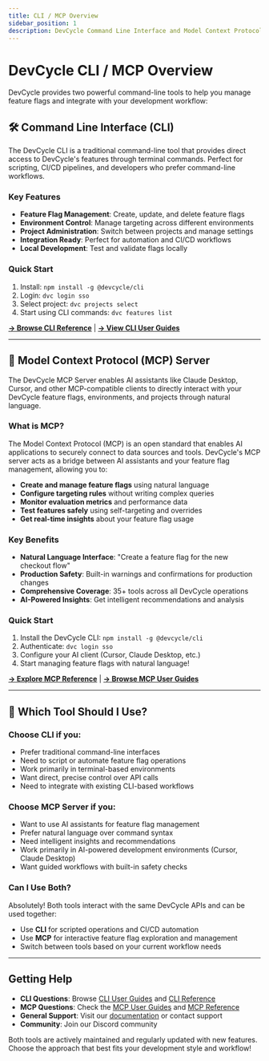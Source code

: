 ```yaml
---
title: CLI / MCP Overview
sidebar_position: 1
description: DevCycle Command Line Interface and Model Context Protocol Server
---
```


# DevCycle CLI / MCP Overview

DevCycle provides two powerful command-line tools to help you manage feature flags and integrate with your development workflow:

## 🛠️ Command Line Interface (CLI)

The DevCycle CLI is a traditional command-line tool that provides direct access to DevCycle's features through terminal commands. Perfect for scripting, CI/CD pipelines, and developers who prefer command-line workflows.

### Key Features

- **Feature Flag Management**: Create, update, and delete feature flags
- **Environment Control**: Manage targeting across different environments
- **Project Administration**: Switch between projects and manage settings
- **Integration Ready**: Perfect for automation and CI/CD workflows
- **Local Development**: Test and validate flags locally

### Quick Start

1. Install: `npm install -g @devcycle/cli`
2. Login: `dvc login sso`
3. Select project: `dvc projects select`
4. Start using CLI commands: `dvc features list`

[**→ Browse CLI Reference**](/cli/) | [**→ View CLI User Guides**](/cli-guides/)

---

## 🤖 Model Context Protocol (MCP) Server

The DevCycle MCP Server enables AI assistants like Claude Desktop, Cursor, and other MCP-compatible clients to directly interact with your DevCycle feature flags, environments, and projects through natural language.

### What is MCP?

The Model Context Protocol (MCP) is an open standard that enables AI applications to securely connect to data sources and tools. DevCycle's MCP server acts as a bridge between AI assistants and your feature flag management, allowing you to:

- **Create and manage feature flags** using natural language
- **Configure targeting rules** without writing complex queries
- **Monitor evaluation metrics** and performance data
- **Test features safely** using self-targeting and overrides
- **Get real-time insights** about your feature flag usage

### Key Benefits

- **Natural Language Interface**: "Create a feature flag for the new checkout flow"
- **Production Safety**: Built-in warnings and confirmations for production changes
- **Comprehensive Coverage**: 35+ tools across all DevCycle operations
- **AI-Powered Insights**: Get intelligent recommendations and analysis

### Quick Start

1. Install the DevCycle CLI: `npm install -g @devcycle/cli`
2. Authenticate: `dvc login sso`
3. Configure your AI client (Cursor, Claude Desktop, etc.)
4. Start managing feature flags with natural language!

[**→ Explore MCP Reference**](./mcp-reference) | [**→ Browse MCP User Guides**](./mcp-guides)

---

## 🤔 Which Tool Should I Use?

### Choose **CLI** if you:

- Prefer traditional command-line interfaces
- Need to script or automate feature flag operations
- Work primarily in terminal-based environments
- Want direct, precise control over API calls
- Need to integrate with existing CLI-based workflows

### Choose **MCP Server** if you:

- Want to use AI assistants for feature flag management
- Prefer natural language over command syntax
- Need intelligent insights and recommendations
- Work primarily in AI-powered development environments (Cursor, Claude Desktop)
- Want guided workflows with built-in safety checks

### Can I Use Both?

Absolutely! Both tools interact with the same DevCycle APIs and can be used together:

- Use **CLI** for scripted operations and CI/CD automation
- Use **MCP** for interactive feature flag exploration and management
- Switch between tools based on your current workflow needs

---

## Getting Help

- **CLI Questions**: Browse [CLI User Guides](/cli-guides/) and [CLI Reference](/cli/)
- **MCP Questions**: Check the [MCP User Guides](./mcp-guides) and [MCP Reference](./mcp-reference)
- **General Support**: Visit our [documentation](/) or contact support
- **Community**: Join our Discord community

Both tools are actively maintained and regularly updated with new features. Choose the approach that best fits your development style and workflow!
